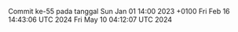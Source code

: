 Commit ke-55 pada tanggal Sun Jan 01 14:00 2023 +0100
Fri Feb 16 14:43:06 UTC 2024
Fri May 10 04:12:07 UTC 2024
